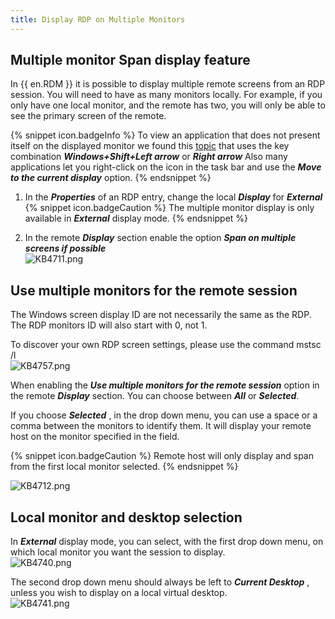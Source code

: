 ```yaml
---
title: Display RDP on Multiple Monitors
---
```

## Multiple monitor Span display feature

In {{ en.RDM }} it is possible to display multiple remote screens from an RDP session.
You will need to have as many monitors locally. For example, if you only have one local monitor, and the remote has two, you will only be able to see the primary screen of the remote.

{% snippet icon.badgeInfo %}
To view an application that does not present itself on the displayed monitor we found this [topic](https://superuser.com/questions/53585/how-to-move-windows-that-open-up-offscreen) that uses the key combination ***Windows+Shift+Left arrow*** or ***Right arrow*** Also many applications let you right-click on the icon in the task bar and use the ***Move to the current display*** option.
{% endsnippet %}

1. In the ***Properties*** of an RDP entry, change the local ***Display*** for ***External***  
{% snippet icon.badgeCaution %}
The multiple monitor display is only available in ***External*** display mode.
{% endsnippet %}  

2. In the remote ***Display*** section enable the option ***Span on multiple screens if possible***  
![KB4711.png](/img/en/kb/KB4711.png)

## Use multiple monitors for the remote session

The Windows screen display ID are not necessarily the same as the RDP. The RDP monitors ID will also start with 0, not 1.

To discover your own RDP screen settings, please use the command mstsc /l  
![KB4757.png](/img/en/kb/KB4757.png)  

When enabling the ***Use multiple monitors for the remote session*** option in the remote ***Display*** section. You can choose between ***All*** or ***Selected***.  

If you choose ***Selected*** , in the drop down menu, you can use a space or a comma between the monitors to identify them. It will display your remote host on the monitor specified in the field.

{% snippet icon.badgeCaution %}
Remote host will only display and span from the first local monitor selected.
{% endsnippet %}

![KB4712.png](/img/en/kb/KB4712.png)

## Local monitor and desktop selection

In ***External*** display mode, you can select, with the first drop down menu, on which local monitor you want the session to display.  
![KB4740.png](/img/en/kb/KB4740.png)  

The second drop down menu should always be left to ***Current Desktop*** , unless you wish to display on a local virtual desktop.  
![KB4741.png](/img/en/kb/KB4741.png)
